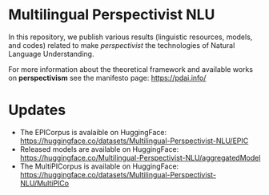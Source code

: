 # Multilingual Perspectivist NLU

In this repository, we publish various results (linguistic resources, models, and codes) related to make _perspectivist_ the technologies of Natural Language Understanding.

For more information about the theoretical framework and available works on **perspectivism** see the manifesto page: https://pdai.info/ 

# Updates
- The EPICorpus is avalaible on HuggingFace: https://huggingface.co/datasets/Multilingual-Perspectivist-NLU/EPIC 
- Released models are available on HuggingFace: https://huggingface.co/Multilingual-Perspectivist-NLU/aggregatedModel 
- The MultiPICorpus is available on HuggingFace: https://huggingface.co/datasets/Multilingual-Perspectivist-NLU/MultiPICo 
